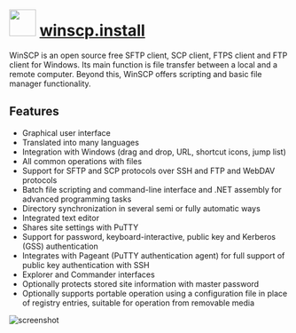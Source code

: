 ﻿# <img src="https://cdn.rawgit.com/chocolatey/chocolatey-coreteampackages/6528e6936f5dc088aa67e03532d06101cdf4ed70/icons/winscp.png" width="48" height="48"/> [winscp.install](https://chocolatey.org/packages/winscp.install)

WinSCP is an open source free SFTP client, SCP client, FTPS client and FTP client for Windows. Its main function is file transfer between a local and a remote computer. Beyond this, WinSCP offers scripting and basic file manager functionality.

## Features

- Graphical user interface
- Translated into many languages
- Integration with Windows (drag and drop, URL, shortcut icons, jump list)
- All common operations with files
- Support for SFTP and SCP protocols over SSH and FTP and WebDAV protocols
- Batch file scripting and command-line interface and .NET assembly for advanced programming tasks
- Directory synchronization in several semi or fully automatic ways
- Integrated text editor
- Shares site settings with PuTTY
- Support for password, keyboard-interactive, public key and Kerberos (GSS) authentication
- Integrates with Pageant (PuTTY authentication agent) for full support of public key authentication with SSH
- Explorer and Commander interfaces
- Optionally protects stored site information with master password
- Optionally supports portable operation using a configuration file in place of registry entries, suitable for operation from removable media

![screenshot](https://rawgit.com/chocolatey/chocolatey-coreteampackages/master/automatic/winscp.install/screenshot.png)

